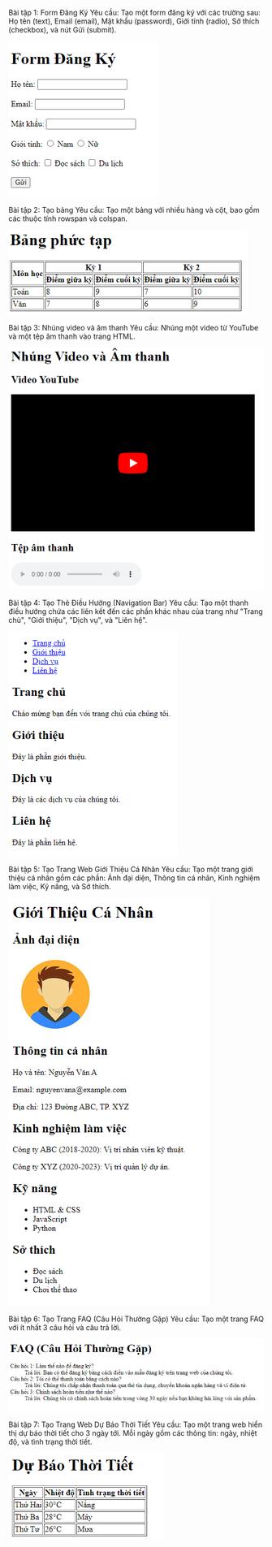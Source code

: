 Bài tập 1: Form Đăng Ký
Yêu cầu: Tạo một form đăng ký với các trường sau: Họ tên (text), Email (email), Mật khẩu (password), Giới tính (radio), Sở thích (checkbox), và nút Gửi (submit).

![alt text](images-syllabus/btvn/image.png)

Bài tập 2: Tạo bảng
Yêu cầu: Tạo một bảng với nhiều hàng và cột, bao gồm các thuộc tính rowspan và colspan.

![alt text](images-syllabus/btvn/image-1.png)

Bài tập 3: Nhúng video và âm thanh
Yêu cầu: Nhúng một video từ YouTube và một tệp âm thanh vào trang HTML.

![alt text](images-syllabus/btvn/image-2.png)

Bài tập 4: Tạo Thẻ Điều Hướng (Navigation Bar)
Yêu cầu: Tạo một thanh điều hướng chứa các liên kết đến các phần khác nhau của trang như "Trang chủ", "Giới thiệu", "Dịch vụ", và "Liên hệ".

![alt text](images-syllabus/btvn/image-3.png)

Bài tập 5: Tạo Trang Web Giới Thiệu Cá Nhân
Yêu cầu: Tạo một trang giới thiệu cá nhân gồm các phần: Ảnh đại diện, Thông tin cá nhân, Kinh nghiệm làm việc, Kỹ năng, và Sở thích.

![alt text](images-syllabus/btvn/image-4.png)

Bài tập 6: Tạo Trang FAQ (Câu Hỏi Thường Gặp)
Yêu cầu: Tạo một trang FAQ với ít nhất 3 câu hỏi và câu trả lời.

![alt text](images-syllabus/btvn/image-5.png)

Bài tập 7: Tạo Trang Web Dự Báo Thời Tiết
Yêu cầu: Tạo một trang web hiển thị dự báo thời tiết cho 3 ngày tới. Mỗi ngày gồm các thông tin: ngày, nhiệt độ, và tình trạng thời tiết.

![alt text](images-syllabus/btvn/image-6.png)